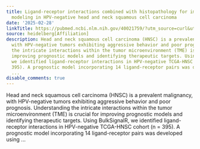 ```yaml
---
title: Ligand-receptor interactions combined with histopathology for improved prognostic
  modeling in HPV-negative head and neck squamous cell carcinoma
date: '2025-02-28'
linkTitle: https://pubmed.ncbi.nlm.nih.gov/40021759/?utm_source=curl&utm_medium=rss&utm_campaign=pubmed-2&utm_content=1FakS-2QOkCT8HsMOQP1bCRQ4YzyumYOmxmF0moLsQ3dFB1E9V&fc=20220326224207&ff=20250301170926&v=2.18.0.post9+e462414
source: heidelberg[Affiliation]
description: Head and neck squamous cell carcinoma (HNSC) is a prevalent malignancy,
  with HPV-negative tumors exhibiting aggressive behavior and poor prognosis. Understanding
  the intricate interactions within the tumor microenvironment (TME) is crucial for
  improving prognostic models and identifying therapeutic targets. Using BulkSignalR,
  we identified ligand-receptor interactions in HPV-negative TCGA-HNSC cohort (n =
  395). A prognostic model incorporating 14 ligand-receptor pairs was developed using
  ...
disable_comments: true
---
```

Head and neck squamous cell carcinoma (HNSC) is a prevalent malignancy, with HPV-negative tumors exhibiting aggressive behavior and poor prognosis. Understanding the intricate interactions within the tumor microenvironment (TME) is crucial for improving prognostic models and identifying therapeutic targets. Using BulkSignalR, we identified ligand-receptor interactions in HPV-negative TCGA-HNSC cohort (n = 395). A prognostic model incorporating 14 ligand-receptor pairs was developed using ...